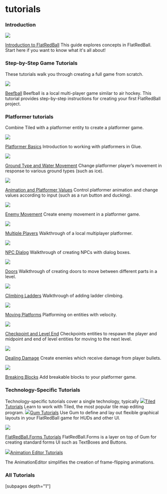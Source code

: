# tutorials

### Introduction

![](../../media/2021-03-img\_6048dd6d7dd6d.png)

[Introduction to FlatRedBall](introduction-to-flatredball.md) This guide explores concepts in FlatRedBall. Start here if you want to know what it's all about! &#x20;

###

### Step-by-Step Game Tutorials

These tutorials walk you through creating a full game from scratch.

[![](../../media/2016-12-img\_585345a4df251.png)](beefball.md)

[Beefball](beefball.md) Beefball is a local multi-player game similar to air hockey. This tutorial provides step-by-step instructions for creating your first FlatRedBall project. &#x20;

### Platformer tutorials

Combine Tiled with a platformer entity to create a platformer game.

![](../../media/2021-04-img\_608abcb912e5b.png)

[Platformer Basics](platformer-plugin/platformer-basics.md) Introduction to working with platformers in Glue. &#x20;

![](../../media/2021-04-img\_608abd041ec2f.png)

[Ground Type and Water Movement](platformer-plugin/ground-type-and-water-movement.md) Change platformer player’s movement in response to various ground types (such as ice). &#x20;

![](../../media/2021-04-img\_608abdc4f0b8c.png)

[Animation and Platformer Values](platformer-plugin/platformer-animations-values.md) Control platformer animation and change values according to input (such as a run button and ducking). &#x20;

![](../../media/2021-04-img\_608ac0c76217a.png)

[Enemy Movement](platformer-plugin/enemy-movement.md) Create enemy movement in a platformer game. &#x20;

![](../../media/2021-05-img\_608d930ad7c84.png)

[Multiple Players](platformer-plugin/multiple-players.md) Walkthrough of a local multiplayer platformer. &#x20;

![](../../media/2021-05-img\_608f71ebd4855.png)

[NPC Dialog](platformer-plugin/npc-dialog.md) Walkthrough of creating NPCs with dialog boxes. &#x20;

![](../../media/2021-05-img\_609545cbd7cd4.png)

[Doors](platformer-plugin/doors.md) Walkthrough of creating doors to move between different parts in a level. &#x20;

![](../../media/2021-05-img\_609a05dd95b5d.png)

[Climbing Ladders](platformer-plugin/climbing-ladders.md) Walkthrough of adding ladder climbing. &#x20;

![](../../media/2021-05-img\_609de79ca3716.png)

[Moving Platforms](platformer-plugin/moving-platforms.md) Platforming on entities with velocity. &#x20;

![](../../media/2021-06-img\_60b8d141dff6c.png)

[Checkpoint and Level End](platformer-plugin/checkpoint-and-level-end.md) Checkpoints entities to respawn the player and midpoint and end of level entities for moving to the next level. &#x20;

![](../../media/2021-04-img\_608ac10579aed.png)

[Dealing Damage](platformer-plugin/dealing-damage.md) Create enemies which receive damage from player bullets. &#x20;

![](../../media/2021-04-img\_608ac1378f975.png)

[Breaking Blocks](platformer-plugin/breaking-blocks.md) Add breakable blocks to your platformer game. &#x20;

###

###

### Technology-Specific Tutorials

Technology-specific tutorials cover a single technology, typically ![](../../media/2017-02-img\_58b11501ccb60.png)[Tiled Tutorials](../tools/tiled-plugin/using-the-tiled-plugin.md) Learn to work with Tiled, the most popular tile map editing program.   ![](../../media/2017-02-img\_58b2ef68ecf47.png)[Gum Tutorials](../tools/gum/tutorials.md) Use Gum to define and lay out flexible graphical layouts in your FlatRedBall game for HUDs and other UI. &#x20;

![](../../media/2023-09-img\_6504462fb1a98.png)

[FlatRedBall.Forms Tutorials](flatredball-forms.md) FlatRedBall.Forms is a layer on top of Gum for creating standard forms UI such as TextBoxes and Buttons. &#x20;

![](../../media/2017-02-img\_58b2f19b935a6.png)[Animation Editor Tutorials](../tools/animationeditor/glue-gluevault-component-pages-animationeditor-plugin.md)

The AnimationEditor simplifies the creation of frame-flipping animations.   &#x20;

### All Tutorials

\[subpages depth="1"]
